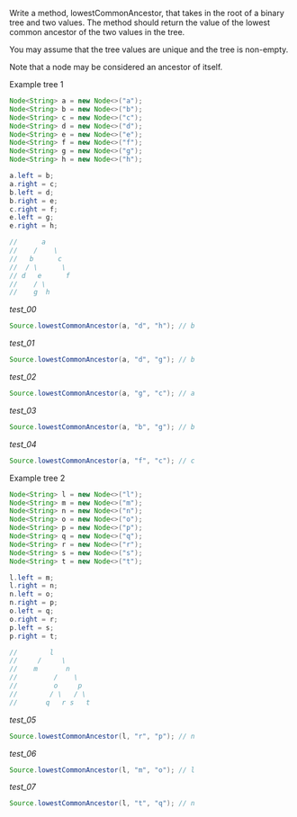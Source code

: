 Write a method, lowestCommonAncestor, that takes in the root of a binary tree and two values. The method should return the value of the lowest common ancestor of the two values in the tree.

You may assume that the tree values are unique and the tree is non-empty.

Note that a node may be considered an ancestor of itself.

Example tree 1

```java
Node<String> a = new Node<>("a");
Node<String> b = new Node<>("b");
Node<String> c = new Node<>("c");
Node<String> d = new Node<>("d");
Node<String> e = new Node<>("e");
Node<String> f = new Node<>("f");
Node<String> g = new Node<>("g");
Node<String> h = new Node<>("h");

a.left = b;
a.right = c;
b.left = d;
b.right = e;
c.right = f;
e.left = g;
e.right = h;

//      a
//    /    \
//   b      c
//  / \      \
// d   e      f
//    / \
//    g  h
```

_test_00_

```java
Source.lowestCommonAncestor(a, "d", "h"); // b
```

_test_01_

```java
Source.lowestCommonAncestor(a, "d", "g"); // b
```

_test_02_

```java
Source.lowestCommonAncestor(a, "g", "c"); // a
```

_test_03_

```java
Source.lowestCommonAncestor(a, "b", "g"); // b
```

_test_04_

```java
Source.lowestCommonAncestor(a, "f", "c"); // c
```

Example tree 2

```java
Node<String> l = new Node<>("l");
Node<String> m = new Node<>("m");
Node<String> n = new Node<>("n");
Node<String> o = new Node<>("o");
Node<String> p = new Node<>("p");
Node<String> q = new Node<>("q");
Node<String> r = new Node<>("r");
Node<String> s = new Node<>("s");
Node<String> t = new Node<>("t");

l.left = m;
l.right = n;
n.left = o;
n.right = p;
o.left = q;
o.right = r;
p.left = s;
p.right = t;

//        l
//     /     \
//    m       n
//         /    \
//         o     p
//        / \   / \
//       q   r s   t
```


_test_05_

```java
Source.lowestCommonAncestor(l, "r", "p"); // n
```

_test_06_

```java
Source.lowestCommonAncestor(l, "m", "o"); // l
```

_test_07_

```java
Source.lowestCommonAncestor(l, "t", "q"); // n
```